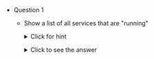 <!--
    <details><summary>Click for hint</summary><Strong> 

    ``` 
    HINT
    ```
    </Strong></details> 
    <details><summary>Click to see the answer</summary><Strong> 
    
    ```
    ANSWER
    ```
    </Strong></details> 
-->

- Question 1
  - Show a list of all services that are "running"


    <details><summary>Click for hint</summary><Strong> 

    ``` 
    Which command can test for a condition to be true regarding the object produced by a cmdlet
    ```
    </Strong></details> 
    <details><summary>Click to see the answer</summary><Strong> 
   
    ```
    Get-Service | Where-Object {$_.Status -eq 'Running'}
    ```
    </Strong></details> 
